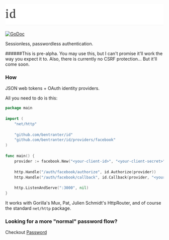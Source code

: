 ![id (Golang)](https://github.com/bentranter/id/raw/master/assets/logo.png "id")

[![GoDoc](https://godoc.org/github.com/bentranter/id?status.svg)](https://godoc.org/github.com/bentranter/id)

Sessionless, passwordless authentication.

######This is pre-alpha. You may use this, but I can't promise it'll work the way you expect it to. Also, there is currently no CSRF protection... But it'll come soon.


### How

JSON web tokens + OAuth identity providers.

All you need to do is this:

```go
package main

import (
    "net/http"

    "github.com/bentranter/id"
    "github.com/bentranter/id/providers/facebook"
)

func main() {
    provider := facebook.New("<your-client-id>", "<your-client-secret>", "<your-client-callback-url>")

    http.Handle("/auth/facebook/authorize", id.Authorize(provider))
    http.Handle("/auth/facebook/callback", id.Callback(provider, "<your-redirect-url>"))

    http.ListenAndServe(":3000", nil)
}
```

It works with Gorilla's Mux, Pat, Julien Schmidt's HttpRouter, and of course the standard `net/http` package.

### Looking for a more "normal" password flow?

Checkout [Password](https://github.com/bentranter/password)
